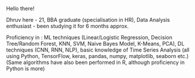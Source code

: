 Hello there!

Dhruv here - 21, BBA graduate (specialisation in HR), Data Analysis enthusiast - been studying it for 6 months approx.

Proficiency in : ML techniques (Linear/Logistic Regression, Decision Tree/Random Forest, KNN, SVM, Naive Bayes Model, K-Means, PCA), 
                 DL techniques (CNN, RNN, NLP), 
                 basic knowledge of Time Series Analysis (all using Python, TensorFlow, keras, pandas, numpy, matplotlib, seaborn etc.)
                 (Same algorithms have also been performed in R, although proficiency in Python is more)
